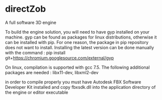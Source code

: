 # directZob
A full software 3D engine

To build the engine solution, you will need to have gyp installed on your machine.
gyp can be found as packages for linux distributions, otherwise it can be installed with pip.
For one reason, the package in pip repository does not want to install. Installing the latest version can be done manually with the command :
pip install git+https://chromium.googlesource.com/external/gyp

On linux, compilation is supported with gcc 7.5. The following additional packages are needed : libx11-dev, libxml2-dev

in order to compile properly you must have Autodesk FBX Software Developer Kit installed and copy fbxsdk.dll into the application directory of the engine or editor executable 
